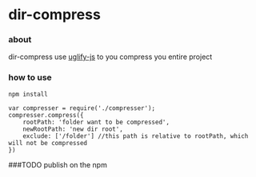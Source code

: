 dir-compress
============
### about
dir-compress use [uglify-js](https://github.com/mishoo/UglifyJS2) to you compress you entire project 

### how to use

```
npm install
```

```
var compresser = require('./compresser');
compresser.compress({
    rootPath: 'folder want to be compressed',
    newRootPath: 'new dir root',
    exclude: ['/folder'] //this path is relative to rootPath, which will not be compressed
})
```

###TODO
publish on the npm
